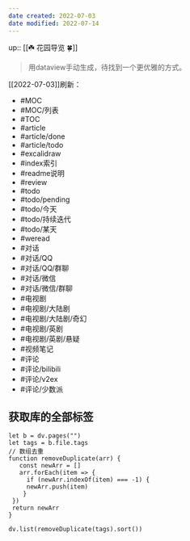 ```yaml
---
date created: 2022-07-03
date modified: 2022-07-14
---
```


up:: [[☘️ 花园导览 🍀]]

> 用dataview手动生成，待找到一个更优雅的方式。

[[2022-07-03]]刷新：

- #MOC
- #MOC/列表
- #TOC
- #article
- #article/done
- #article/todo
- #excalidraw
- #index索引
- #readme说明
- #review
- #todo
- #todo/pending
- #todo/今天
- #todo/持续迭代
- #todo/某天
- #weread
- #对话
- #对话/QQ
- #对话/QQ/群聊
- #对话/微信
- #对话/微信/群聊
- #电视剧
- #电视剧/大陆剧
- #电视剧/大陆剧/奇幻
- #电视剧/英剧
- #电视剧/英剧/悬疑
- #视频笔记
- #评论
- #评论/bilibili
- #评论/v2ex
- #评论/少数派

## 获取库的全部标签

```dataviewjs
let b = dv.pages("")
let tags = b.file.tags
// 数组去重
function removeDuplicate(arr) {
   const newArr = []
   arr.forEach(item => {
     if (newArr.indexOf(item) === -1) {
     newArr.push(item)
    }
 })
 return newArr
}

dv.list(removeDuplicate(tags).sort())
```